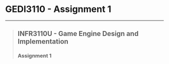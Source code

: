# GEDI3110 - Assignment 1

---

> ## INFR3110U - Game Engine Design and Implementation
> ### Assignment 1
